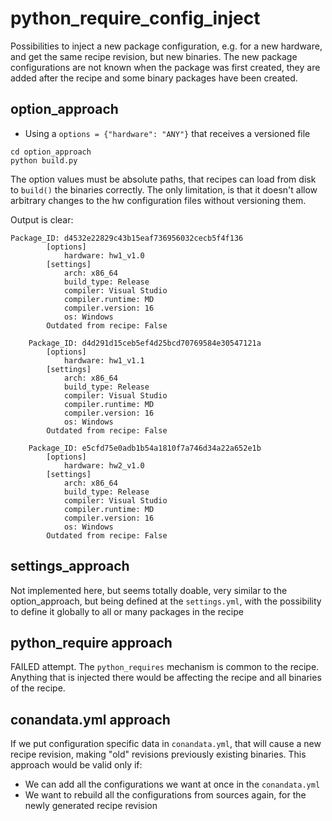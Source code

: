 # python_require_config_inject

Possibilities to inject a new package configuration, e.g. for a new hardware, and get the same recipe revision, but new binaries.
The new package configurations are not known when the package was first created, they are added after the recipe and some binary packages have been created.


## option_approach

- Using a ``options = {"hardware": "ANY"}`` that receives a versioned file

```
cd option_approach
python build.py
```

The option values must be absolute paths, that recipes can load from disk to ``build()`` the binaries correctly.
The only limitation, is that it doesn't allow arbitrary changes to the hw configuration files without versioning them.

Output is clear:
```
Package_ID: d4532e22829c43b15eaf736956032cecb5f4f136
        [options]
            hardware: hw1_v1.0
        [settings]
            arch: x86_64
            build_type: Release
            compiler: Visual Studio
            compiler.runtime: MD
            compiler.version: 16
            os: Windows
        Outdated from recipe: False

    Package_ID: d4d291d15ceb5ef4d25bcd70769584e30547121a
        [options]
            hardware: hw1_v1.1
        [settings]
            arch: x86_64
            build_type: Release
            compiler: Visual Studio
            compiler.runtime: MD
            compiler.version: 16
            os: Windows
        Outdated from recipe: False

    Package_ID: e5cfd75e0adb1b54a1810f7a746d34a22a652e1b
        [options]
            hardware: hw2_v1.0
        [settings]
            arch: x86_64
            build_type: Release
            compiler: Visual Studio
            compiler.runtime: MD
            compiler.version: 16
            os: Windows
        Outdated from recipe: False
```

## settings_approach

Not implemented here, but seems totally doable, very similar to the option_approach, but being defined at the ``settings.yml``, with the possibility to define it globally to all or many packages in the recipe


## python_require approach

FAILED attempt.
The ``python_requires`` mechanism is common to the recipe. Anything that is injected there would be affecting the recipe and all binaries of the recipe.


## conandata.yml approach

If we put configuration specific data in ``conandata.yml``, that will cause a new recipe revision, making "old" revisions previously existing binaries.
This approach would be valid only if:

- We can add all the configurations we want at once in the ``conandata.yml``
- We want to rebuild all the configurations from sources again, for the newly generated recipe revision
